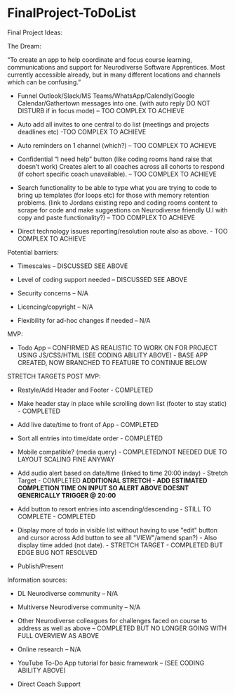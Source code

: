 # FinalProject-ToDoList
Final Project Ideas:

The Dream:


“To create an app to help coordinate and focus course learning, communications and support for Neurodiverse Software Apprentices. Most currently accessible already, but in many different locations and channels which can be confusing.”



 - Funnel Outlook/Slack/MS Teams/WhatsApp/Calendly/Google Calendar/Gathertown messages into one. (with auto reply DO NOT DISTURB if in focus mode) – TOO COMPLEX TO ACHIEVE

 - Auto add all invites to one central to do list (meetings and projects deadlines etc) -TOO COMPLEX TO ACHIEVE

 - Auto reminders on 1 channel (which?) – TOO COMPLEX TO ACHIEVE

 - Confidential “I need help” button (like coding rooms hand raise that doesn’t work) Creates alert to all coaches across all cohorts to respond (if cohort specific coach unavailable). – TOO COMPLEX TO ACHIEVE

 - Search functionality to be able to type what you are trying to code to bring up templates (for loops etc) for those with memory retention problems. (link to Jordans existing repo and coding rooms content to scrape for code and make suggestions on Neurodiverse friendly U.I with copy and paste functionality?) – TOO COMPLEX TO ACHIEVE

 - Direct technology issues reporting/resolution route also as above. - TOO COMPLEX TO ACHIEVE
 
 
 
 Potential barriers:

- Timescales – DISCUSSED SEE ABOVE

- Level of coding support needed – DISCUSSED SEE ABOVE

- Security concerns – N/A

- Licencing/copyright – N/A

- Flexibility for ad-hoc changes if needed – N/A



MVP:

 - Todo App  – CONFIRMED AS REALISTIC TO WORK ON FOR PROJECT USING JS/CSS/HTML (SEE CODING ABILITY ABOVE) - BASE APP CREATED, NOW BRANCHED TO FEATURE TO CONTINUE BELOW

 
 
STRETCH TARGETS POST MVP:
 
- Restyle/Add Header and Footer - COMPLETED

 - Make header stay in place while scrolling down list (footer to stay static) - COMPLETED

- Add live date/time to front of App - COMPLETED

 - Sort all entries into time/date order - COMPLETED
 
 - Mobile compatible? (media query) - COMPLETED/NOT NEEDED DUE TO LAYOUT SCALING FINE ANYWAY

 - Add audio alert based on date/time (linked to time 20:00 inday) - Stretch Target - COMPLETED 
  **ADDITIONAL STRETCH - ADD ESTIMATED COMPLETION TIME ON INPUT SO ALERT ABOVE DOESNT GENERICALLY TRIGGER @ 20:00**
 
 - Add button to resort entries into ascending/descending -  STILL TO COMPLETE - COMPLETED
 
 - Display more of todo in visible list without having to use "edit" button and cursor across Add button to see all "VIEW"/amend span?) - Also display time added (not date).  - STRETCH TARGET - COMPLETED BUT EDGE BUG NOT RESOLVED
 
- Publish/Present
 
 

Information sources:

- DL Neurodiverse community – N/A

- Multiverse Neurodiverse community – N/A

- Other Neurodiverse colleagues for challenges faced on course to address as well as above – COMPLETED BUT NO LONGER GOING WITH FULL OVERVIEW AS ABOVE

- Online research – N/A

- YouTube To-Do App tutorial for basic framework – (SEE CODING ABILITY ABOVE)

- Direct Coach Support

